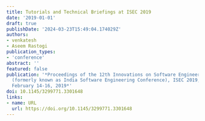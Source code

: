 ```yaml
---
title: Tutorials and Technical Briefings at ISEC 2019
date: '2019-01-01'
draft: true
publishDate: '2024-03-23T15:49:04.174029Z'
authors:
- venkatesh
- Aseem Rastogi
publication_types:
- 'conference'
abstract: ''
featured: false
publication: '*Proceedings of the 12th Innovations on Software Engineering Conference
  (formerly known as India Software Engineering Conference), ISEC 2019, Pune, India,
  February 14-16, 2019*'
doi: 10.1145/3299771.3301648
links:
- name: URL
  url: https://doi.org/10.1145/3299771.3301648
---
```


